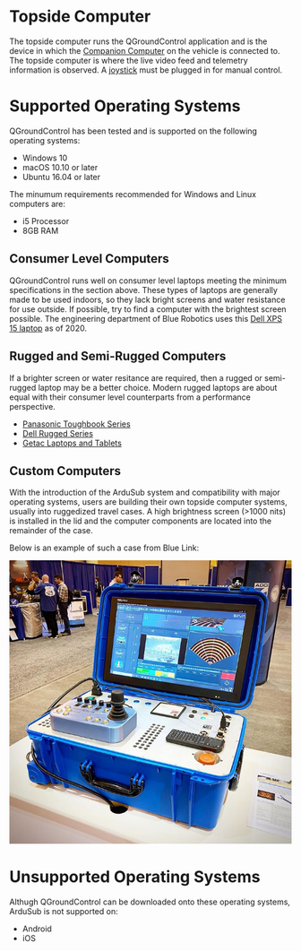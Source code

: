 # Topside Computer

The topside computer runs the QGroundControl application and is the device in which the [Companion Computer](/introduction/hardware-options/required-hardware/companion-computer.md) on the vehicle is connected to. The topside computer is where the live video feed and telemetry information is observed. A [joystick](/introduction/hardware-options/required-hardware/joystick.md) must be plugged in for manual control.

# Supported Operating Systems

QGroundControl has been tested and is supported on the following operating systems:

* Windows 10
* macOS 10.10 or later
* Ubuntu 16.04 or later

The minumum requirements recommended for Windows and Linux computers are:

* i5 Processor
* 8GB RAM

## Consumer Level Computers

QGroundControl runs well on consumer level laptops meeting the minimum specifications in the section above. These types of laptops are generally made to be used indoors, so they lack bright screens and water resistance for use outside. If possible, try to find a computer with the brightest screen possible. The engineering department of Blue Robotics uses this [Dell XPS 15 laptop](https://www.dell.com/en-us/shop/dell-laptops/new-xps-15-laptop/spd/xps-15-7590-laptop/XNber5cr656Ps?view=configurations&configurationid=55d274d4-e828-4110-b161-3acaa604d481) as of 2020.

## Rugged and Semi-Rugged Computers

If a brighter screen or water resitance are required, then a rugged or semi-rugged laptop may be a better choice. Modern rugged laptops are about equal with their consumer level counterparts from a performance perspective.

* [Panasonic Toughbook Series](https://na.panasonic.com/us/computers-tablets-handhelds)
* [Dell Rugged Series](https://www.dell.com/en-us/work/learn/rugged)
* [Getac Laptops and Tablets](https://www.getac.com/)

## Custom Computers

With the introduction of the ArduSub system and compatibility with major operating systems, users are building their own topside computer systems, usually into ruggedized travel cases. A high brightness screen (>1000 nits) is installed in the lid and the computer components are located into the remainder of the case. 

Below is an example of such a case from Blue Link:

<img src="/images/introduction/hardware/hardware-topside-computer-bluelink.png" class="img-responsive img-center" style="max-height:600px;">

# Unsupported Operating Systems

Althugh QGroundControl can be downloaded onto these operating systems, ArduSub is not supported on:

* Android
* iOS

